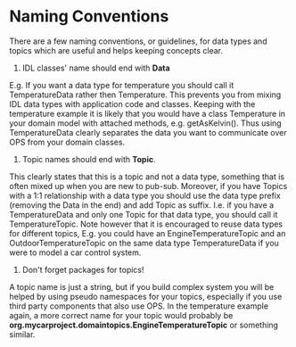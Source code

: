 # Naming Conventions #

There are a few naming conventions, or guidelines, for data types and topics which are useful and helps keeping concepts clear.

  1. IDL classes' name should end with **Data**

  E.g. If you want a data type for temperature you should call it TemperatureData rather then Temperature. This prevents you from mixing IDL data types with application code and classes. Keeping with the temperature example it is likely that you would have a class Temperature in your domain model with attached methods, e.g. getAsKelvin(). Thus using TemperatureData clearly separates the data you want to communicate over OPS from your domain classes.

  1. Topic names should end with **Topic**.

  This clearly states that this is a topic and not a data type, something that is often mixed up when you are new to pub-sub. Moreover, if you have Topics with a 1:1 relationship with a data type you should use the data type prefix (removing the Data in the end) and add Topic as suffix. I.e. if you have a TemperatureData and only one Topic for that data type, you should call it TemperatureTopic. Note however that it is encouraged to reuse data types for different topics, E.g. you could have an EngineTemperatureTopic and an OutdoorTemperatureTopic on the same data type TemperatureData if you were to model a car control system.

  1. Don't forget packages for topics!

  A topic name is just a string, but if you build complex system you will be helped by using pseudo namespaces for your topics, especially if you use third party components that also use  OPS. In the temperature example again, a more correct name for your topic would probably be **org.mycarproject.domaintopics.EngineTemperatureTopic** or something similar.
